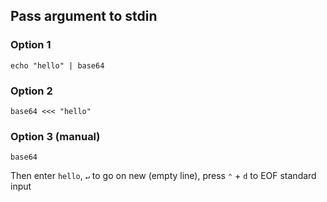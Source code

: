 ## Pass argument to stdin

### Option 1

````
echo "hello" | base64
````

### Option 2

````
base64 <<< "hello"
````

### Option 3 (manual)

````
base64
````

Then enter `hello`, `↵` to go on new (empty line), press `⌃` + `d` to EOF standard input
